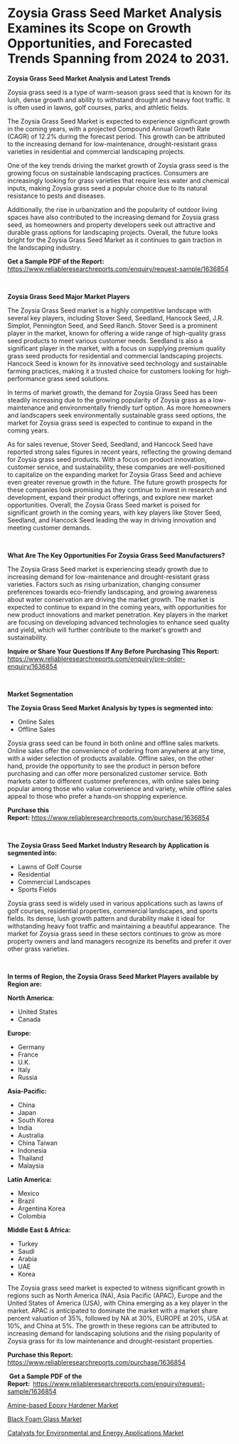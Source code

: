 <p><h1>Zoysia Grass Seed Market Analysis Examines its Scope on Growth Opportunities, and Forecasted Trends Spanning from 2024 to 2031.</h1></p><p><strong>Zoysia Grass Seed Market Analysis and Latest Trends</strong></p>
<p><p>Zoysia grass seed is a type of warm-season grass seed that is known for its lush, dense growth and ability to withstand drought and heavy foot traffic. It is often used in lawns, golf courses, parks, and athletic fields.</p><p>The Zoysia Grass Seed Market is expected to experience significant growth in the coming years, with a projected Compound Annual Growth Rate (CAGR) of 12.2% during the forecast period. This growth can be attributed to the increasing demand for low-maintenance, drought-resistant grass varieties in residential and commercial landscaping projects.</p><p>One of the key trends driving the market growth of Zoysia grass seed is the growing focus on sustainable landscaping practices. Consumers are increasingly looking for grass varieties that require less water and chemical inputs, making Zoysia grass seed a popular choice due to its natural resistance to pests and diseases.</p><p>Additionally, the rise in urbanization and the popularity of outdoor living spaces have also contributed to the increasing demand for Zoysia grass seed, as homeowners and property developers seek out attractive and durable grass options for landscaping projects. Overall, the future looks bright for the Zoysia Grass Seed Market as it continues to gain traction in the landscaping industry.</p></p>
<p><strong>Get a Sample PDF of the Report:&nbsp;</strong> <a href="https://www.reliableresearchreports.com/enquiry/request-sample/1636854">https://www.reliableresearchreports.com/enquiry/request-sample/1636854</a></p>
<p>&nbsp;</p>
<p><strong>Zoysia Grass Seed Major Market Players</strong></p>
<p><p>The Zoysia Grass Seed market is a highly competitive landscape with several key players, including Stover Seed, Seedland, Hancock Seed, J.R. Simplot, Pennington Seed, and Seed Ranch. Stover Seed is a prominent player in the market, known for offering a wide range of high-quality grass seed products to meet various customer needs. Seedland is also a significant player in the market, with a focus on supplying premium quality grass seed products for residential and commercial landscaping projects. Hancock Seed is known for its innovative seed technology and sustainable farming practices, making it a trusted choice for customers looking for high-performance grass seed solutions.</p><p>In terms of market growth, the demand for Zoysia Grass Seed has been steadily increasing due to the growing popularity of Zoysia grass as a low-maintenance and environmentally friendly turf option. As more homeowners and landscapers seek environmentally sustainable grass seed options, the market for Zoysia grass seed is expected to continue to expand in the coming years.</p><p>As for sales revenue, Stover Seed, Seedland, and Hancock Seed have reported strong sales figures in recent years, reflecting the growing demand for Zoysia grass seed products. With a focus on product innovation, customer service, and sustainability, these companies are well-positioned to capitalize on the expanding market for Zoysia Grass Seed and achieve even greater revenue growth in the future. The future growth prospects for these companies look promising as they continue to invest in research and development, expand their product offerings, and explore new market opportunities. Overall, the Zoysia Grass Seed market is poised for significant growth in the coming years, with key players like Stover Seed, Seedland, and Hancock Seed leading the way in driving innovation and meeting customer demands.</p></p>
<p>&nbsp;</p>
<p><strong>What Are The Key Opportunities For Zoysia Grass Seed Manufacturers?</strong></p>
<p><p>The Zoysia Grass Seed market is experiencing steady growth due to increasing demand for low-maintenance and drought-resistant grass varieties. Factors such as rising urbanization, changing consumer preferences towards eco-friendly landscaping, and growing awareness about water conservation are driving the market growth. The market is expected to continue to expand in the coming years, with opportunities for new product innovations and market penetration. Key players in the market are focusing on developing advanced technologies to enhance seed quality and yield, which will further contribute to the market's growth and sustainability.</p></p>
<p><strong>Inquire or Share Your Questions If Any Before Purchasing This Report:</strong> <a href="https://www.reliableresearchreports.com/enquiry/pre-order-enquiry/1636854">https://www.reliableresearchreports.com/enquiry/pre-order-enquiry/1636854</a></p>
<p>&nbsp;</p>
<p><strong>Market Segmentation</strong></p>
<p><strong>The Zoysia Grass Seed Market Analysis by types is segmented into:</strong></p>
<p><ul><li>Online Sales</li><li>Offline Sales</li></ul></p>
<p><p>Zoysia grass seed can be found in both online and offline sales markets. Online sales offer the convenience of ordering from anywhere at any time, with a wider selection of products available. Offline sales, on the other hand, provide the opportunity to see the product in person before purchasing and can offer more personalized customer service. Both markets cater to different customer preferences, with online sales being popular among those who value convenience and variety, while offline sales appeal to those who prefer a hands-on shopping experience.</p></p>
<p><strong>Purchase this Report:&nbsp;</strong><a href="https://www.reliableresearchreports.com/purchase/1636854">https://www.reliableresearchreports.com/purchase/1636854</a></p>
<p>&nbsp;</p>
<p><strong>The Zoysia Grass Seed Market Industry Research by Application is segmented into:</strong></p>
<p><ul><li>Lawns of Golf Course</li><li>Residential</li><li>Commercial Landscapes</li><li>Sports Fields</li></ul></p>
<p><p>Zoysia grass seed is widely used in various applications such as lawns of golf courses, residential properties, commercial landscapes, and sports fields. Its dense, lush growth pattern and durability make it ideal for withstanding heavy foot traffic and maintaining a beautiful appearance. The market for Zoysia grass seed in these sectors continues to grow as more property owners and land managers recognize its benefits and prefer it over other grass varieties.</p></p>
<p>&nbsp;</p>
<p><strong>In terms of Region, the Zoysia Grass Seed Market Players available by Region are:</strong></p>
<p>
    <p> <strong> North America: </strong>
        <ul>
            <li>United States</li>
            <li>Canada</li>
        </ul>
        </p> 
    <p> <strong> Europe: </strong>
        <ul>
            <li>Germany</li>
            <li>France</li>
            <li>U.K.</li>
            <li>Italy</li>
            <li>Russia</li>
        </ul>
        </p> 
    <p> <strong> Asia-Pacific: </strong>
        <ul>
            <li>China</li>
            <li>Japan</li>
            <li>South Korea</li>
            <li>India</li>
            <li>Australia</li>
            <li>China Taiwan</li>
            <li>Indonesia</li>
            <li>Thailand</li>
            <li>Malaysia</li>
        </ul>
        </p> 
    <p> <strong> Latin America: </strong>
        <ul>
            <li>Mexico</li>
            <li>Brazil</li>
            <li>Argentina Korea</li>
            <li>Colombia</li>
        </ul>
        </p> 
    <p> <strong> Middle East & Africa: </strong>
        <ul>
            <li>Turkey</li>
            <li>Saudi</li>
            <li>Arabia</li>
            <li>UAE</li>
            <li>Korea</li>
        </ul>
    </p>
    </p>
<p><p>The Zoysia grass seed market is expected to witness significant growth in regions such as North America (NA), Asia Pacific (APAC), Europe and the United States of America (USA), with China emerging as a key player in the market. APAC is anticipated to dominate the market with a market share percent valuation of 35%, followed by NA at 30%, EUROPE at 20%, USA at 10%, and China at 5%. The growth in these regions can be attributed to increasing demand for landscaping solutions and the rising popularity of Zoysia grass for its low maintenance and drought-resistant properties.</p></p>
<p><strong>Purchase this Report: </strong><a href="https://www.reliableresearchreports.com/purchase/1636854">https://www.reliableresearchreports.com/purchase/1636854</a></p>
<p>&nbsp;<strong>Get a Sample PDF of the Report:&nbsp;&nbsp;</strong><a href="https://www.reliableresearchreports.com/enquiry/request-sample/1636854">https://www.reliableresearchreports.com/enquiry/request-sample/1636854</a></p>
<p><strong></strong></p>
<p><p><a href="https://view.publitas.com/reportprime-1/amine-based-epoxy-hardener-market-furnish-information-about-market-size-market-share-market-dynamics-and-projections-spanning-from-2024-to-2031/">Amine-based Epoxy Hardener Market</a></p><p><a href="https://view.publitas.com/reportprime-1/black-foam-glass-market-analysis-and-market-size-global-industry-overview-market-segmentation-and-forecast-2024-to-2031/">Black Foam Glass Market</a></p><p><a href="https://view.publitas.com/reportprime-1/catalysts-for-environmental-and-energy-applications-market-research-report-provides-thorough-industry-overview-which-offers-an-in-depth-analysis-of-product-trends-and-new-market-divisions/">Catalysts for Environmental and Energy Applications Market</a></p></p>
